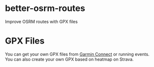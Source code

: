 # better-osrm-routes

Improve OSRM routes with GPX files

# GPX Files

You can get your own GPX files from [Garmin Connect](https://connect.garmin.com/modern/courses) or running events. You can also create your own GPX based on heatmap on Strava.
